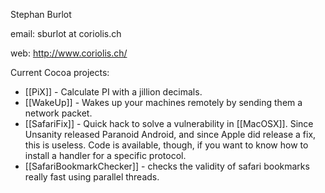 Stephan Burlot


email: sburlot at coriolis.ch

web: http://www.coriolis.ch/

Current Cocoa projects:


* [[PiX]] - Calculate PI with a jillion decimals.
* [[WakeUp]] - Wakes up your machines remotely by sending them a network packet.
* [[SafariFix]] - Quick hack to solve a vulnerability in [[MacOSX]]. Since Unsanity released Paranoid Android, and since Apple did release a fix, this is useless. Code is available, though, if you want to know how to install a handler for a specific protocol.
* [[SafariBookmarkChecker]] - checks the validity of safari bookmarks really fast using parallel threads.